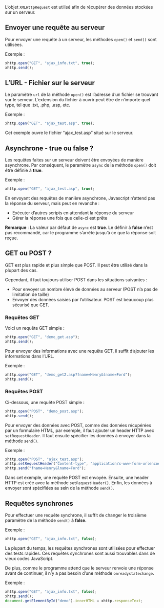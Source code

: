 L’objet ```XMLHttpRequest``` est utilisé afin de récupérer des données stockées sur un serveur. 

## Envoyer une requête au serveur

Pour envoyer une requête à un serveur, les méthodes ```open()``` et ```send()``` sont utilisées.

Exemple :

```js
xhttp.open("GET", "ajax_info.txt", true);
xhttp.send();
```

## L’URL - Fichier sur le serveur

Le paramètre ```url``` de la méthode ```open()``` est l’adresse d’un fichier se trouvant sur le serveur. L’extension du fichier à ouvrir peut être de n’importe quel type, tel que .txt, .php, .asp, etc.

Exemple :

```js
xhttp.open("GET", "ajax_test.asp", true);
```

Cet exemple ouvre le fichier “ajax_test.asp” situé sur le serveur.

## Asynchrone - true ou false ?

Les requêtes faites sur un serveur doivent être envoyées de manière asynchrone. Par conséquent, le paramètre ```async``` de la méthode ```open()``` doit être définie à **true**.

Exemple :

```js
xhttp.open("GET", "ajax_test.asp", true);
```

En envoyant des requêtes de manière asynchrone, Javascript n’attend pas la réponse du serveur, mais peut en revanche :

- Exécuter d’autres scripts en attendant la réponse du serveur
- Gérer la réponse une fois que celle-ci est prête

__Remarque__ : La valeur par défaut de ```async``` est **true**. Le définir à **false** n’est pas recommandé, car le programme s’arrête jusqu’à ce que la réponse soit reçue.

## GET ou POST ?

GET est plus rapide et plus simple que POST. Il peut être utilisé dans la plupart des cas.

Cependant, il faut toujours utiliser POST dans les situations suivantes :

- Pour envoyer un nombre élevé de données au serveur (POST n’a pas de limitation de taille)
- Envoyer des données saisies par l’utilisateur. POST est beaucoup plus sécurisé que GET.

### Requêtes GET

Voici un requête GET simple :

```js
xhttp.open("GET", "demo_get.asp");
xhttp.send();
```

Pour envoyer des informations avec une requête GET, il suffit d’ajouter les informations dans l’URL.

Exemple :

```js
xhttp.open("GET", "demo_get2.asp?fname=Henry&lname=Ford");
xhttp.send();
```

### Requêtes POST

Ci-dessous, une requête POST simple :

```js
xhttp.open("POST", "demo_post.asp");
xhttp.send();
```

Pour envoyer des données avec POST, comme des données récupérées par un formulaire HTML, par exemple, il faut ajouter un header HTTP avec ```setRequestHeader```. Il faut ensuite spécifier les données à envoyer dans la méthode ```send()```.

Exemple :

```js
xhttp.open("POST", "ajax_test.asp");
xhttp.setRequestHeader("Content-type", "application/x-www-form-urlencoded");
xhttp.send("fname=Henry&lname=Ford");
```

Dans cet exemple, une requête POST est envoyée. Ensuite, une header HTTP est créé avec la méthode ```setRequestHeader()```. Enfin, les données à envoyer sont spécifiées au sein de la méthode ```send()```.

## Requêtes synchrones

Pour effectuer une requête synchrone, il suffit de changer le troisième paramètre de la méthode ```send()``` à **false**.

Exemple :

```js
xhttp.open("GET", "ajax_info.txt", false);
```

La plupart du temps, les requêtes synchrones sont utilisées pour effectuer des tests rapides. Ces requêtes synchrones sont aussi trouvables dans de vieux codes JavaScript.

De plus, comme le programme attend que le serveur renvoie une réponse avant de continuer, il n’y a pas besoin d’une méthode ```onreadystatechange```.

Exemple :

```js
xhttp.open("GET", "ajax_info.txt", false);
xhttp.send();
document.getElementById("demo").innerHTML = xhttp.responseText;
```